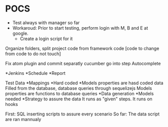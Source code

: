 # POCS
  * Test always with manager so far
  * Workaroud: Prior to start testing, perform login with M, B and E at google.
    * Create a login script for it
    
  Organize folders, split project code from framework code [code to change from code to do not touch]

  Fix atom plugin and commit separatly
   cucumber go into step
   Autocomplete

  *Jenkins
    *Schedule
    *Report 
  
  Test Data
    *Mappings 
      *Hard coded
        *Models properties are hasd coded data
      Filled from the database, database queries through sequelizejs
        Models properties are functions to database queries
    *Data generation
      *Models needed
      *Strategy to assure the data
        It runs as "given" steps.
        It runs on hooks
    
First: SQL inserting scripts to assure every scenario
So far: The data script are ran mannualy
